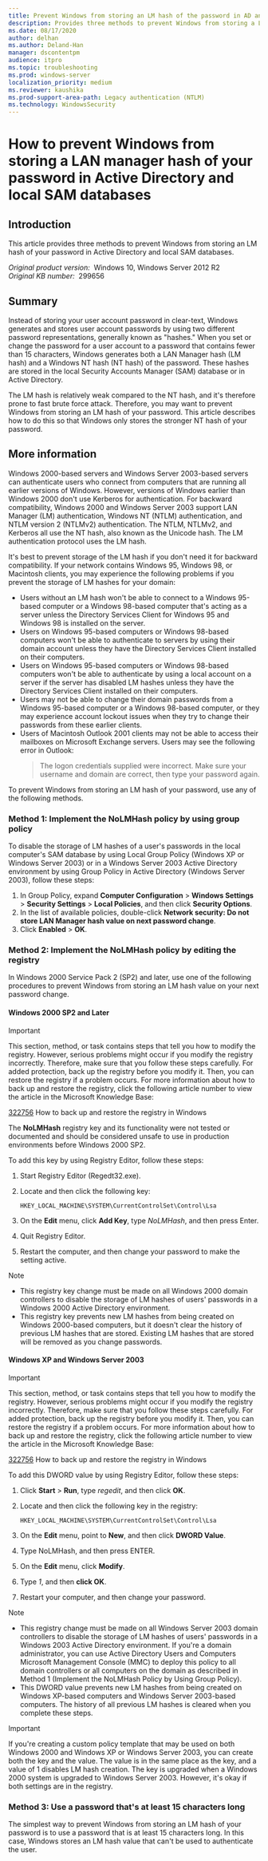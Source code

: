 ```yaml
---
title: Prevent Windows from storing an LM hash of the password in AD and local SAM databases
description: Provides three methods to prevent Windows from storing a LAN manager hash of your password in Active Directory and local SAM databases.
ms.date: 08/17/2020
author: delhan
ms.author: Deland-Han
manager: dscontentpm
audience: itpro
ms.topic: troubleshooting
ms.prod: windows-server
localization_priority: medium
ms.reviewer: kaushika
ms.prod-support-area-path: Legacy authentication (NTLM)
ms.technology: WindowsSecurity
---
```

# How to prevent Windows from storing a LAN manager hash of your password in Active Directory and local SAM databases

## Introduction

This article provides three methods to prevent Windows from storing an LM hash of your password in Active Directory and local SAM databases.

_Original product version:_ &nbsp;Windows 10, Windows Server 2012 R2  
_Original KB number:_ &nbsp;299656

## Summary

Instead of storing your user account password in clear-text, Windows generates and stores user account passwords by using two different password representations, generally known as "hashes." When you set or change the password for a user account to a password that contains fewer than 15 characters, Windows generates both a LAN Manager hash (LM hash) and a Windows NT hash (NT hash) of the password. These hashes are stored in the local Security Accounts Manager (SAM) database or in Active Directory.

The LM hash is relatively weak compared to the NT hash, and it's therefore prone to fast brute force attack. Therefore, you may want to prevent Windows from storing an LM hash of your password. This article describes how to do this so that Windows only stores the stronger NT hash of your password.

## More information

Windows 2000-based servers and Windows Server 2003-based servers can authenticate users who connect from computers that are running all earlier versions of Windows. However, versions of Windows earlier than Windows 2000 don't use Kerberos for authentication. For backward compatibility, Windows 2000 and Windows Server 2003 support LAN Manager (LM) authentication, Windows NT (NTLM) authentication, and NTLM version 2 (NTLMv2) authentication. The NTLM, NTLMv2, and Kerberos all use the NT hash, also known as the Unicode hash. The LM authentication protocol uses the LM hash.

It's best to prevent storage of the LM hash if you don't need it for backward compatibility. If your network contains Windows 95, Windows 98, or Macintosh clients, you may experience the following problems if you prevent the storage of LM hashes for your domain:

- Users without an LM hash won't be able to connect to a Windows 95-based computer or a Windows 98-based computer that's acting as a server unless the Directory Services Client for Windows 95 and Windows 98 is installed on the server.
- Users on Windows 95-based computers or Windows 98-based computers won't be able to authenticate to servers by using their domain account unless they have the Directory Services Client installed on their computers.
- Users on Windows 95-based computers or Windows 98-based computers won't be able to authenticate by using a local account on a server if the server has disabled LM hashes unless they have the Directory Services Client installed on their computers.
- Users may not be able to change their domain passwords from a Windows 95-based computer or a Windows 98-based computer, or they may experience account lockout issues when they try to change their passwords from these earlier clients.
- Users of Macintosh Outlook 2001 clients may not be able to access their mailboxes on Microsoft Exchange servers. Users may see the following error in Outlook:
    > The logon credentials supplied were incorrect. Make sure your username and domain are correct, then type your password again.

To prevent Windows from storing an LM hash of your password, use any of the following methods.

### Method 1: Implement the NoLMHash policy by using group policy

To disable the storage of LM hashes of a user's passwords in the local computer's SAM database by using Local Group Policy (Windows XP or Windows Server 2003) or in a Windows Server 2003 Active Directory environment by using Group Policy in Active Directory (Windows Server 2003), follow these steps:

1. In Group Policy, expand **Computer Configuration** > **Windows Settings** > **Security Settings** > **Local Policies**, and then click **Security Options**.
2. In the list of available policies, double-click **Network security: Do not store LAN Manager hash value on next password change**.
3. Click **Enabled** > **OK**.

### Method 2: Implement the NoLMHash policy by editing the registry

In Windows 2000 Service Pack 2 (SP2) and later, use one of the following procedures to prevent Windows from storing an LM hash value on your next password change.

#### Windows 2000 SP2 and Later

> [!IMPORTANT]
> This section, method, or task contains steps that tell you how to modify the registry. However, serious problems might occur if you modify the registry incorrectly. Therefore, make sure that you follow these steps carefully. For added protection, back up the registry before you modify it. Then, you can restore the registry if a problem occurs. For more information about how to back up and restore the registry, click the following article number to view the article in the Microsoft Knowledge Base:
>
> [322756](https://support.microsoft.com/help/322756) How to back up and restore the registry in Windows  
>
> The **NoLMHash** registry key and its functionality were not tested or documented and should be considered unsafe to use in production environments before Windows 2000 SP2.

To add this key by using Registry Editor, follow these steps:

1. Start Registry Editor (Regedt32.exe).
1. Locate and then click the following key:

    `HKEY_LOCAL_MACHINE\SYSTEM\CurrentControlSet\Control\Lsa`
1. On the **Edit** menu, click **Add Key**, type *NoLMHash*, and then press Enter.
1. Quit Registry Editor.
1. Restart the computer, and then change your password to make the setting active.

> [!NOTE]
>
> - This registry key change must be made on all Windows 2000 domain controllers to disable the storage of LM hashes of users' passwords in a Windows 2000 Active Directory environment.
> - This registry key prevents new LM hashes from being created on Windows 2000-based computers, but it doesn't clear the history of previous LM hashes that are stored. Existing LM hashes that are stored will be removed as you change passwords.

#### Windows XP and Windows Server 2003

> [!IMPORTANT]
> This section, method, or task contains steps that tell you how to modify the registry. However, serious problems might occur if you modify the registry incorrectly. Therefore, make sure that you follow these steps carefully. For added protection, back up the registry before you modify it. Then, you can restore the registry if a problem occurs. For more information about how to back up and restore the registry, click the following article number to view the article in the Microsoft Knowledge Base:
>
> [322756](https://support.microsoft.com/help/322756) How to back up and restore the registry in Windows  

To add this DWORD value by using Registry Editor, follow these steps:

1. Click **Start** > **Run**, type *regedit*, and then click **OK**.
2. Locate and then click the following key in the registry:

    `HKEY_LOCAL_MACHINE\SYSTEM\CurrentControlSet\Control\Lsa`

3. On the **Edit** menu, point to **New**, and then click **DWORD Value**.
4. Type NoLMHash, and then press ENTER.
5. On the **Edit** menu, click **Modify**.
6. Type *1*, and then **click OK**.
7. Restart your computer, and then change your password.

> [!NOTE]
>
> - This registry change must be made on all Windows Server 2003 domain controllers to disable the storage of LM hashes of users' passwords in a Windows 2003 Active Directory environment. If you're a domain administrator, you can use Active Directory Users and Computers Microsoft Management Console (MMC) to deploy this policy to all domain controllers or all computers on the domain as described in Method 1 (Implement the NoLMHash Policy by Using Group Policy).
> - This DWORD value prevents new LM hashes from being created on Windows XP-based computers and Windows Server 2003-based computers. The history of all previous LM hashes is cleared when you complete these steps.

> [!IMPORTANT]
> If you're creating a custom policy template that may be used on both Windows 2000 and Windows XP or Windows Server 2003, you can create both the key and the value. The value is in the same place as the key, and a value of 1 disables LM hash creation. The key is upgraded when a Windows 2000 system is upgraded to Windows Server 2003. However, it's okay if both settings are in the registry.

### Method 3: Use a password that's at least 15 characters long

The simplest way to prevent Windows from storing an LM hash of your password is to use a password that is at least 15 characters long. In this case, Windows stores an LM hash value that can't be used to authenticate the user.
